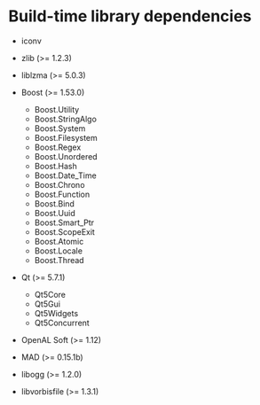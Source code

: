 Build-time library dependencies
===============================

- iconv
- zlib (>= 1.2.3)
- liblzma (>= 5.0.3)

- Boost (>= 1.53.0)
  - Boost.Utility
  - Boost.StringAlgo
  - Boost.System
  - Boost.Filesystem
  - Boost.Regex
  - Boost.Unordered
  - Boost.Hash
  - Boost.Date_Time
  - Boost.Chrono
  - Boost.Function
  - Boost.Bind
  - Boost.Uuid
  - Boost.Smart_Ptr
  - Boost.ScopeExit
  - Boost.Atomic
  - Boost.Locale
  - Boost.Thread

- Qt (>= 5.7.1)
  - Qt5Core
  - Qt5Gui
  - Qt5Widgets
  - Qt5Concurrent

- OpenAL Soft (>= 1.12)
- MAD (>= 0.15.1b)
- libogg (>= 1.2.0)
- libvorbisfile (>= 1.3.1)
